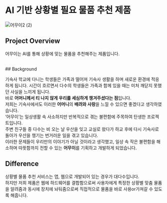 # AI 기반 상황별 필요 물품 추천 제품
![어무이2 (2)](https://github.com/user-attachments/assets/50467fba-e05f-4ed8-99da-34aa60410dc8)
##  Project Overview

어무이는 AI를 통해 상황에 맞는 물품을 추천해주는 제품입니다.

<br/>
## Background

기숙사 학교에 다니는 학생들은 가족과 떨어져 기숙사 생활을 하며 새로운 환경에 적응하게 됩니다. 시간이 흐르면서 다수의 학생들은 가족과 함께 있을 때는 미처 깨닫지 못했던 사실을 느끼게 됩니다. 
<br/>
바로 **어머니께서 티 나지 않게 우리를 세심하게 챙겨주셨다는 점**입니다.
<br/>
저희는 기숙사에서도 이러한 **어머니**의 **배려와 사랑**을 느낄 수 있으면 좋겠다고 생각하였습니다.
<br/>
‘어무이’는 일상생활 속 사소하지만 반복적으로 겪는 불편함에 주목하여 탄생한 프로젝트입니다.<br/>
주변 친구들 중 다수는 비 오는 날 우산을 잊고 교실로 왔다가 하교 후에 다시 기숙사로 돌아가 우산을 챙기는 번거러운 일을 겪고 있습니다.
<br/>
이러한 문제들이 우리만의 이야기가 아닐 것이라고 생각했고, 일상 속 작은 불편함을 해소하며 따뜻함까지 전할 수 있는 **어무이**를 기획하고 개발하게 되었습니다.
<br/>
## Difference

상황별 물품 추천 서비스는 앱, 웹으로 개발되어 있는 경우가 대다수입니다. 
<br/>
하지만 저희 제품은 웹에 하드웨어를 결합함으로써 사용자에게 특정한 상황별 맞춤 물품을 알려줌과 동시에 장치에 놔둬줌으로써 직접적으로 물품을 바로 사용or가져갈 수 있도록 해줍니다.
